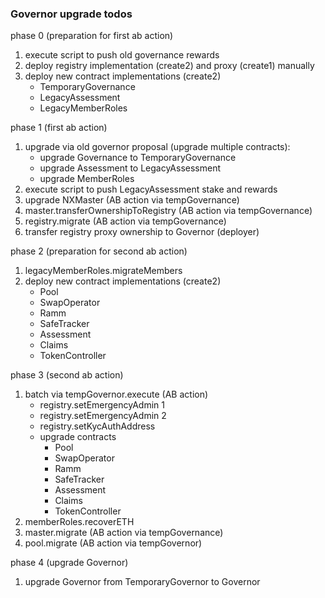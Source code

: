 ### Governor upgrade todos

phase 0 (preparation for first ab action)
1. execute script to push old governance rewards
2. deploy registry implementation (create2) and proxy (create1) manually
3. deploy new contract implementations (create2)
   - TemporaryGovernance
   - LegacyAssessment
   - LegacyMemberRoles

phase 1 (first ab action)
1. upgrade via old governor proposal (upgrade multiple contracts):
   - upgrade Governance to TemporaryGovernance
   - upgrade Assessment to LegacyAssessment
   - upgrade MemberRoles
2. execute script to push LegacyAssessment stake and rewards
3. upgrade NXMaster (AB action via tempGovernance)
4. master.transferOwnershipToRegistry (AB action via tempGovernance)
5. registry.migrate (AB action via tempGovernance)
6. transfer registry proxy ownership to Governor (deployer)

phase 2 (preparation for second ab action)
1. legacyMemberRoles.migrateMembers
2. deploy new contract implementations (create2)
   - Pool
   - SwapOperator
   - Ramm
   - SafeTracker
   - Assessment
   - Claims
   - TokenController

phase 3 (second ab action)
1. batch via tempGovernor.execute (AB action)
   - registry.setEmergencyAdmin 1
   - registry.setEmergencyAdmin 2
   - registry.setKycAuthAddress
   - upgrade contracts
     - Pool
     - SwapOperator
     - Ramm
     - SafeTracker
     - Assessment
     - Claims
     - TokenController
2. memberRoles.recoverETH
3. master.migrate (AB action via tempGovernance)
4. pool.migrate (AB action via tempGovernor)

phase 4 (upgrade Governor)
1. upgrade Governor from TemporaryGovernor to Governor
